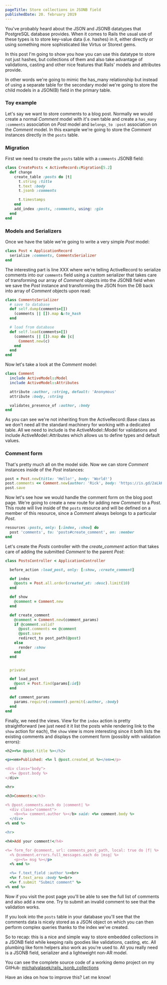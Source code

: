 ```yaml
---
pageTitle: Store collections in JSONB field
publishedDate: 20. february 2019
---
```


You've probably heard about the JSON and JSONB datatypes that PostgreSQL database provides. When it comes to Rails the usual use of these types is to store key-value data (i.e. hashes) in it, either directly or using something more sophisticated like Virtus or Storext gems.

In this post I'm going to show you how you can use this datatype to store not just hashes, but collections of them and also take advantage of validations, casting and other nice features that Rails' models and attributes provide.

In other words we're going to mimic the has_many relationship but instead of using a separate table for the secondary model we're going to store the child models in a JSON(B) field in the primary table.

### Toy example

Let's say we want to store comments to a blog post. Normally we would create a normal _Comment_ model with it's own table and create a `has_many :comments` association on _Post_ model and `belongs_to :post` association on the _Comment_ model. In this example we're going to store the _Comment_ instances directly in the `posts` table.


### Migration

First we need to create the `posts` table with a `comments` JSONB field:

```ruby
class CreatePosts < ActiveRecord::Migration[5.2]
  def change
    create_table :posts do |t|
      t.string :title
      t.text :body
      t.jsonb :comments

      t.timestamps
    end
    add_index :posts, :comments, using: :gin
  end
end
```

### Models and Serializers

Once we have the table we're going to write a very simple _Post_ model:
```ruby
class Post < ApplicationRecord
  serialize :comments, CommentsSerializer
end
```

The interesting part is line XXX where we're telling ActiveRecord to serialize comments into our `comments` field using a custom serializer that takes care of transforming our array of _Comment_ objects into the JSONB field when we save the _Post_ instance and transforming the JSON from the DB back into array of _Comment_ objects upon read:

```ruby
class CommentsSerializer
  # save to database
  def self.dump(comments=[])
    (comments || []).map &:to_hash
  end

  # load from database
  def self.load(comments=[])
    (comments || []).map do |c|
      Comment.new(c)
    end
  end
end
```

Now let's take a look at the _Comment_ model:
```ruby
class Comment
  include ActiveModel::Model
  include ActiveModel::Attributes

  attribute :author, :string, default: 'Anonymous'
  attribute :body, :string

  validates_presence_of :author, :body
end
```

As you can see we're not inheriting from the ActiveRecord::Base class as we don't need all the standard machinery for working with a dedicated table. All we need to include is the ActiveModel::Model for validations and include ActiveModel::Attributes which allows us to define types and default values.

### Comment form

That's pretty much all on the model side. Now we can store _Comment_ instances inside of the _Post_ instances:
```ruby
post = Post.new(title: 'Hello!', body: 'World!')
post.comments << Comment.new(author: 'Rick', body: 'https://is.gd/2aLkKB')
post.save
```

Now let's see how we would handle the comment form on the blog post page. We're going to create a new route for adding new _Comment_ to a _Post_. This route will live inside of the `posts` resource and will be defined on a member of this resource, since a _Comment_ always belongs to a particular _Post_.

```ruby
resources :posts, only: [:index, :show] do
  post 'comments', to: 'posts#create_comment', on: :member
end
```

Let's create the _Posts_ controller with the _create_comment_ action that takes care of adding the submitted _Comment_ to the parent _Post_:
```ruby
class PostsController < ApplicationController

  before_action :load_post, only: [:show, :create_comment]

  def index
    @posts = Post.all.order(created_at: :desc).limit(10)
  end

  def show
    @comment = Comment.new
  end

  def create_comment
    @comment = Comment.new(comment_params)
    if @comment.valid?
      @post.comments << @comment
      @post.save
      redirect_to post_path(@post)
    else
      render :show
    end
  end


  private

  def load_post
    @post = Post.find(params[:id])
  end

  def comment_params
    params.require(:comment).permit(:author, :body)
  end
end
```

Finally, we need the views. View for the `index` action is pretty straightforward (we just need it it list the posts while rendering link to the `show` action for each), the `show` view is more interesting since it both lists the existing comments and displays the comment form (possibly with validation errors):
```ruby
<h2><%= @post.title %></h2>

<p><em>Published: <%= l @post.created_at %></em></p>

<div class="body">
  <%= @post.body %>
</div>

<hr>

<h3>Comments:</h3>

<% @post.comments.each do |comment| %>
  <div class="comment">
    <b><%= comment.author %></b> said: <%= comment.body %>
  </div>
<% end %>

<hr>

<h4>Add your comment!</h4>

<%= form_for @comment, url: comments_post_path, local: true do |f| %>
  <% @comment.errors.full_messages.each do |msg| %>
    <p><%= msg %></p>
  <% end %>

  <%= f.text_field :author %><br>
  <%= f.text_area :body %><br>
  <%= f.submit "Submit comment" %>
<% end %>
```

Now if you visit the post page you'll be able to see the full list of comments and also add a new one. Try to submit an invalid comment to see that the validation works.

If you look into the `posts` table in your database you'll see that the comments data is nicely stored as a JSON object on which you can then perform complex queries thanks to the index we've created.

So to recap: this is a nice and simple way to store embedded collections in a JSONB field while keeping rails goodies like validations, casting, etc. All plumbing like form helpers also work as you're used to. All you really need is a JSONB field, serializer and a lightweight non-AR model.

You can see the complete source code of a working demo project on my GitHub: [michalvalasek/rails_jsonb_collections](https://github.com/michalvalasek/rails_jsonb_collections)

Have an idea on how to improve this? Let me know!

